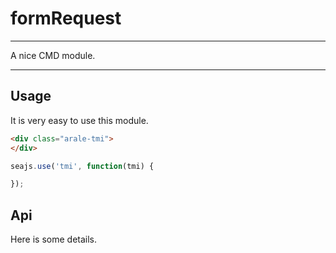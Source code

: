 # formRequest

---

A nice CMD module.

---

## Usage

It is very easy to use this module.

````html
<div class="arale-tmi">
</div>
````

```javascript
seajs.use('tmi', function(tmi) {

});
```

## Api

Here is some details.

